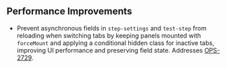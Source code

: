 ## Performance Improvements

- Prevent asynchronous fields in `step-settings` and `test-step` from reloading when switching tabs by keeping panels mounted with `forceMount` and applying a conditional hidden class for inactive tabs, improving UI performance and preserving field state. Addresses [OPS-2729](https://linear.app/openops/issue/OPS-2729/when-switching-back-from-test-tab-async-fields-options-loaded-again).